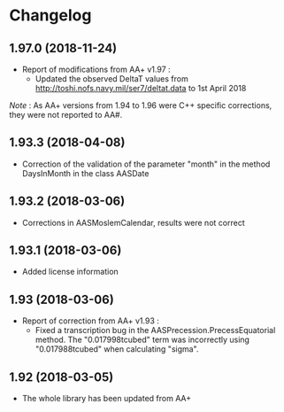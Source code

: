 # Changelog

## 1.97.0 (2018-11-24)

- Report of modifications from AA+ v1.97 :
  - Updated the observed DeltaT values from http://toshi.nofs.navy.mil/ser7/deltat.data to 1st April 2018

_Note_ : As AA+ versions from 1.94 to 1.96 were C++ specific corrections, they were not reported to AA#.

## 1.93.3 (2018-04-08)

- Correction of the validation of the parameter "month" in the method DaysInMonth in the class AASDate

## 1.93.2 (2018-03-06)

- Corrections in AASMoslemCalendar, results were not correct

## 1.93.1 (2018-03-06)

- Added license information

## 1.93 (2018-03-06)

- Report of correction from AA+ v1.93 :
  - Fixed a transcription bug in the AASPrecession.PrecessEquatorial method. The "0.017998tcubed" term was incorrectly using "0.017988tcubed" when calculating "sigma".

## 1.92 (2018-03-05)

- The whole library has been updated from AA+
